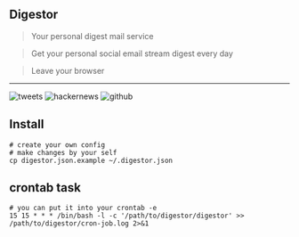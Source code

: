 ## Digestor
> Your personal digest mail service

> Get your personal social email stream digest every day

> Leave your browser

------
![tweets](https://raw2.github.com/29decibel/digestor/master/resources/tweets-digest.png)
![hackernews](https://raw2.github.com/29decibel/digestor/master/resources/hackernews-digest.png)
![github](https://raw2.github.com/29decibel/digestor/master/resources/github-digest.png)


## Install
```
# create your own config
# make changes by your self
cp digestor.json.example ~/.digestor.json
```

## crontab task
```
# you can put it into your crontab -e
15 15 * * * /bin/bash -l -c '/path/to/digestor/digestor' >> /path/to/digestor/cron-job.log 2>&1
```
